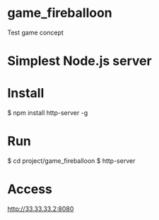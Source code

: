 # game_fireballoon
Test game concept

# Simplest Node.js server
# Install
$ npm install http-server -g

# Run
$ cd project/game_fireballoon
$ http-server

# Access
http://33.33.33.2:8080
